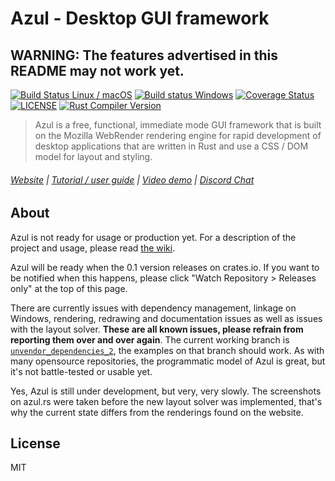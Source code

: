 # Azul - Desktop GUI framework

## WARNING: The features advertised in this README may not work yet.

<!-- [START badges] -->
[![Build Status Linux / macOS](https://travis-ci.org/maps4print/azul.svg?branch=master)](https://travis-ci.org/maps4print/azul)
[![Build status Windows](https://ci.appveyor.com/api/projects/status/p487hewqh6bxeucv?svg=true)](https://ci.appveyor.com/project/fschutt/azul)
[![Coverage Status](https://coveralls.io/repos/github/maps4print/azul/badge.svg?branch=master)](https://coveralls.io/github/maps4print/azul?branch=master)
[![LICENSE](https://img.shields.io/badge/license-MIT-blue.svg)](LICENSE) [![Rust Compiler Version](https://img.shields.io/badge/rustc-1.33%20stable-blue.svg)]()
<!-- [END badges] -->

> Azul is a free, functional, immediate mode GUI framework that is built on the Mozilla WebRender rendering engine for rapid development
of desktop applications that are written in Rust and use a CSS / DOM model for layout and styling.

###### [Website](https://azul.rs/) | [Tutorial / user guide](https://github.com/maps4print/azul/wiki) | [Video demo](https://www.youtube.com/watch?v=kWL0ehf4wwI) | [Discord Chat](https://discord.gg/nxUmsCG)

## About

Azul is not ready for usage or production yet. For a description of the
project and usage, please read [the wiki](https://github.com/maps4print/azul/wiki/Old-Readme).

Azul will be ready when the 0.1 version releases on crates.io. If you want to
be notified when this happens, please click "Watch Repository > Releases only"
at the top of this page.

There are currently issues with dependency management, linkage on Windows, rendering, redrawing and
documentation issues as well as issues with the layout solver. **These are all known issues, 
please refrain from reporting them over and over again**. The current working branch is 
[`unvendor_dependencies_2`](https://github.com/maps4print/azul/tree/unvendor_dependencies_2),
the examples on that branch should work. As with many opensource repositories,
the programmatic model of Azul is great, but it's not battle-tested or usable yet.

Yes, Azul is still under development, but very, very slowly. The screenshots on azul.rs were
taken before the new layout solver was implemented, that's why the current state differs from
the renderings found on the website.

## License

MIT